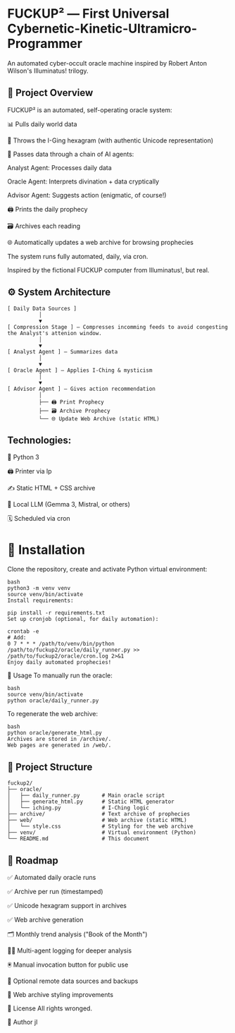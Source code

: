 # FUCKUP² — First Universal Cybernetic-Kinetic-Ultramicro-Programmer
An automated cyber-occult oracle machine inspired by Robert Anton Wilson's Illuminatus! trilogy.

## 📜 Project Overview
FUCKUP² is an automated, self-operating oracle system:

📊 Pulls daily world data

🧙 Throws the I-Ging hexagram (with authentic Unicode representation)

🧩 Passes data through a chain of AI agents:

Analyst Agent: Processes daily data

Oracle Agent: Interprets divination + data cryptically

Advisor Agent: Suggests action (enigmatic, of course!)

🖨️ Prints the daily prophecy

🗃️ Archives each reading

🌐 Automatically updates a web archive for browsing prophecies

The system runs fully automated, daily, via cron.

Inspired by the fictional FUCKUP computer from Illuminatus!, but real.

## ⚙️ System Architecture

```
[ Daily Data Sources ]
          │
          ▼
[ Compression Stage ] — Compresses incomming feeds to avoid congesting the Analyst's attenion window.
          │
          ▼
[ Analyst Agent ] — Summarizes data
          │
          ▼
[ Oracle Agent ] — Applies I-Ching & mysticism
          │
          ▼
[ Advisor Agent ] — Gives action recommendation
          │
          ├── 🖨️ Print Prophecy
          ├── 🗃️ Archive Prophecy
          └── 🌐 Update Web Archive (static HTML)
```

## Technologies:

🐍 Python 3

🖨️ Printer via lp

✍️ Static HTML + CSS archive

🧠 Local LLM (Gemma 3, Mistral, or others)

🗓️ Scheduled via cron

# 🚀 Installation
Clone the repository, create and activate Python virtual environment:


```
bash
python3 -m venv venv
source venv/bin/activate
Install requirements:
```

```
pip install -r requirements.txt
Set up cronjob (optional, for daily automation):
```
```
crontab -e
# Add:
0 7 * * * /path/to/venv/bin/python /path/to/fuckup2/oracle/daily_runner.py >> /path/to/fuckup2/oracle/cron.log 2>&1
Enjoy daily automated prophecies!
```
🧩 Usage
To manually run the oracle:
```
bash
source venv/bin/activate
python oracle/daily_runner.py
```
To regenerate the web archive:
```
bash
python oracle/generate_html.py
Archives are stored in /archive/.
Web pages are generated in /web/.
```
## 📂 Project Structure
```
fuckup2/
├── oracle/
│   ├── daily_runner.py       # Main oracle script
│   ├── generate_html.py      # Static HTML generator
│   └── iching.py             # I-Ching logic
├── archive/                  # Text archive of prophecies
├── web/                      # Web archive (static HTML)
│   └── style.css             # Styling for the web archive
├── venv/                     # Virtual environment (Python)
└── README.md                 # This document
```
## 🚀 Roadmap
 ✅ Automated daily oracle runs

 ✅ Archive per run (timestamped)

 ✅ Unicode hexagram support in archives

 ✅ Web archive generation

 🗂️ Monthly trend analysis ("Book of the Month")

 🧙‍♂️ Multi-agent logging for deeper analysis

 🖲️ Manual invocation button for public use

 📡 Optional remote data sources and backups

 🎨 Web archive styling improvements

📝 License
All rights wronged.

👤 Author
jl


